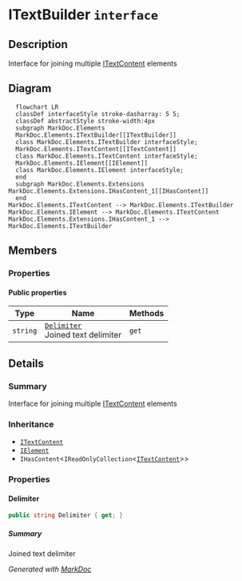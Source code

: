 # ITextBuilder `interface`

## Description
Interface for joining multiple [ITextContent](./ITextContent.md) elements

## Diagram
```mermaid
  flowchart LR
  classDef interfaceStyle stroke-dasharray: 5 5;
  classDef abstractStyle stroke-width:4px
  subgraph MarkDoc.Elements
  MarkDoc.Elements.ITextBuilder[[ITextBuilder]]
  class MarkDoc.Elements.ITextBuilder interfaceStyle;
  MarkDoc.Elements.ITextContent[[ITextContent]]
  class MarkDoc.Elements.ITextContent interfaceStyle;
  MarkDoc.Elements.IElement[[IElement]]
  class MarkDoc.Elements.IElement interfaceStyle;
  end
  subgraph MarkDoc.Elements.Extensions
MarkDoc.Elements.Extensions.IHasContent_1[[IHasContent]]
  end
MarkDoc.Elements.ITextContent --> MarkDoc.Elements.ITextBuilder
MarkDoc.Elements.IElement --> MarkDoc.Elements.ITextContent
MarkDoc.Elements.Extensions.IHasContent_1 --> MarkDoc.Elements.ITextBuilder
```

## Members
### Properties
#### Public  properties
| Type | Name | Methods |
| --- | --- | --- |
| `string` | [`Delimiter`](#delimiter)<br>Joined text delimiter | `get` |

## Details
### Summary
Interface for joining multiple [ITextContent](./ITextContent.md) elements

### Inheritance
 - [
`ITextContent`
](./ITextContent.md)
 - [
`IElement`
](./IElement.md)
 - `IHasContent`&lt;`IReadOnlyCollection`&lt;[`ITextContent`](./ITextContent.md)&gt;&gt;

### Properties
#### Delimiter
```csharp
public string Delimiter { get; }
```
##### Summary
Joined text delimiter

*Generated with* [*MarkDoc*](https://github.com/hailstorm75/MarkDoc.Core)

